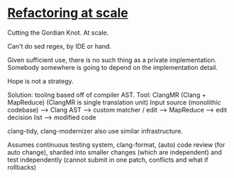 # [Refactoring at scale](https://www.youtube.com/watch?v=ZpvvmvITOrk)

Cutting the Gordian Knot. At scale.

Can't do sed regex, by IDE or hand.

Given sufficient use, there is no such thing as a private implementation.
Somebody somewhere is going to depend on the implementation detail.

Hope is not a strategy.

Solution: tooling based off of compiler AST.
Tool: ClangMR (Clang + MapReduce) (ClangMR is single translation unit)
Input source (monolithic codebase) --> Clang AST --> custom matcher / edit --> MapReduce --> edit decision list --> modified code

clang-tidy, clang-modernizer also use similar infrastructure.

Assumes continuous testing system, clang-format, (auto) code review (for auto change), sharded into smaller changes (which are independent) and test independently (cannot submit in one patch, conflicts and what if rollbacks)
